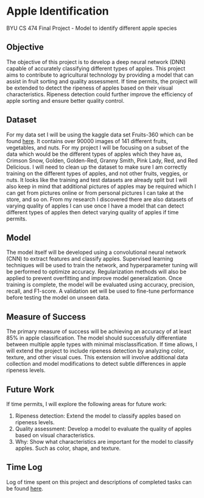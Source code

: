 # Apple Identification
BYU CS 474 Final Project - Model to identify different apple species 


## Objective 
The objective of this project is to develop a deep neural network (DNN) capable of accurately classifying different types of apples. This project aims to contribute to agricultural technology by providing a model that can assist in fruit sorting and quality assessment. If time permits, the project will be extended to detect the ripeness of apples based on their visual characteristics. Ripeness detection could further improve the efficiency of apple sorting and ensure better quality control.


## Dataset
For my data set I will be using the kaggle data set Fruits-360 which can be found [here](https://www.kaggle.com/datasets/moltean/fruits). It contains over 90000 images of 141 different fruits, vegetables, and nuts. For my project I will be focusing on a subset of the data which would be the different types of apples which they have as, Crimson Snow, Golden, Golden-Red, Granny Smith, Pink Lady, Red, and Red Delicious. I will need to clean up the dataset to make sure I am correctly training on the different types of apples, and not other fruits, veggies, or nuts. It looks like the training and test datasets are already split but I will also keep in mind that additional pictures of apples may be required which I can get from pictures online or from personal pictures I can take at the store, and so on. From my research I discovered there are also datasets of varying quality of apples I can use once I have a model that can detect different types of apples then detect varying quality of apples if time permits. 

## Model
The model itself will be developed using a convolutional neural network (CNN) to extract features and classify apples. Supervised learning techniques will be used to train the network, and hyperparameter tuning will be performed to optimize accuracy. Regularization methods will also be applied to prevent overfitting and improve model generalization. Once training is complete, the model will be evaluated using accuracy, precision, recall, and F1-score. A validation set will be used to fine-tune performance before testing the model on unseen data.

## Measure of Success
The primary measure of success will be achieving an accuracy of at least 85% in apple classification. The model should successfully differentiate between multiple apple types with minimal misclassification. If time allows, I will extend the project to include ripeness detection by analyzing color, texture, and other visual cues. This extension will involve additional data collection and model modifications to detect subtle differences in apple ripeness levels.

## Future Work
If time permits, I will explore the following areas for future work:
1. Ripeness detection: Extend the model to classify apples based on ripeness levels.
2. Quality assessment: Develop a model to evaluate the quality of apples based on visual characteristics.
3. Why: Show what characteristics are important for the model to classify apples. Such as color, shape, and texture.

## Time Log
Log of time spent on this project and descriptions of completed tasks can be found [here](time_log.md).